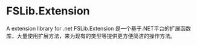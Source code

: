 FSLib.Extension
===============

A extension library for .net
FSLib.Extension 是一个基于.NET平台的扩展函数库，大量使用扩展方法，来为现有的类型等提供更方便简洁的操作方法。

